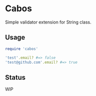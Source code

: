 # Cabos

Simple validator extension for String class.

## Usage

```ruby
require 'cabos'

'test'.email? #=> false
'test@github.com'.email? #=> true
```

## Status
WIP

